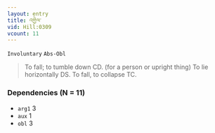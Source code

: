 ```yaml
---
layout: entry
title: འགྱེལ་
vid: Hill:0309
vcount: 11
---
```

`Involuntary` `Abs-Obl`
> To fall; to tumble down CD\.
 (for a person or upright thing) To lie horizontally DS\.
 To fall, to collapse TC\.

### Dependencies (N = 11)
* `arg1` 3
* `aux` 1
* `obl` 3
